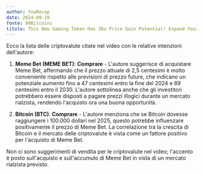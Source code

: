 ```yaml
---
author: YouRecap
date: 2024-09-28
fonte: 99Bitcoins
titolo: This New Gaming Token Has 30x Price Gain Potential! Expand Your Meme Coins!
---
```


Ecco la lista delle criptovalute citate nel video con le relative intenzioni dell'autore:

1. **Meme Bet (MEME BET)**: **Comprare** - L'autore suggerisce di acquistare Meme Bet, affermando che il prezzo attuale di 2,5 centesimi è molto conveniente rispetto alle previsioni di prezzo future, che indicano un potenziale aumento fino a 47 centesimi entro la fine del 2024 e 89 centesimi entro il 2030. L'autore sottolinea anche che gli investitori potrebbero essere disposti a pagare prezzi illogici durante un mercato rialzista, rendendo l'acquisto ora una buona opportunità.

2. **Bitcoin (BTC)**: **Comprare** - L'autore menziona che se Bitcoin dovesse raggiungere i 100.000 dollari nel 2025, questo potrebbe influenzare positivamente il prezzo di Meme Bet. La correlazione tra la crescita di Bitcoin e il mercato delle criptovalute è vista come un fattore positivo per l'acquisto di Meme Bet.

Non ci sono suggerimenti di vendita per le criptovalute nel video; l'accento è posto sull'acquisto e sull'accumulo di Meme Bet in vista di un mercato rialzista previsto.
